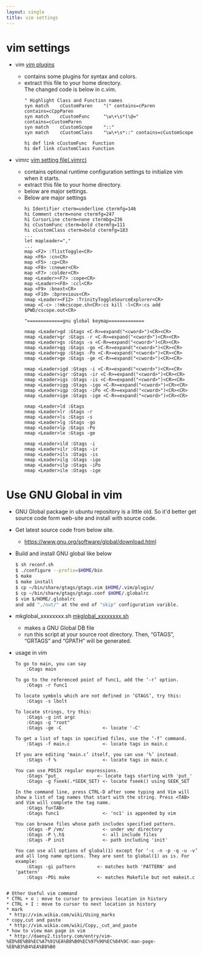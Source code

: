 ```yaml
---
layout: single
title: vim settings
---
```


# vim settings

* vim 
[vim plugins]( https://github.com/slowstarter80/my_wiki/raw/master/vim_settings/vim_plugin.tar.gz "vim plugin files")
  * contains some plugins for syntax and colors.
  * extract this file to your home directory.  
    The changed code is below in c.vim.
    ```vim
    " Highlight Class and Function names 
    syn match    cCustomParen    "(" contains=cParen contains=cCppParen 
    syn match    cCustomFunc     "\w\+\s*(\@=" contains=cCustomParen 
    syn match    cCustomScope    "::" 
    syn match    cCustomClass    "\w\+\s*::" contains=cCustomScope 
 
    hi def link cCustomFunc  Function 
    hi def link cCustomClass Function 
    ```

* vimrc [vim setting file(.vimrc)](https://github.com/slowstarter80/my_wiki/raw/master/vim_settings/vimrc.tar.gz)
  * contains optional runtime configuration settings to initialize vim when it starts.
  * extract this file to your home directory.
  * below are major settings.
  * Below are major settings
    ```vim
    hi Identifier cterm=underline ctermfg=146
    hi Comment cterm=none ctermfg=247
    hi CursorLine cterm=none ctermbg=236
    hi cCustomFunc cterm=bold ctermfg=111
    hi cCustomClass cterm=bold ctermfg=183
    ...
    let mapleader=","
    ...
    map <F2> :TlistToggle<CR>
    map <F6> :cn<CR>
    map <F5> :cp<CR>
    map <F8> :cnewer<CR>
    map <F7> :colder<CR>
    map <Leader><F7> :cope<CR>
    map <Leader><F8> :ccl<CR>
    map <F9> :bnext<CR>
    map <F10> :bprevious<CR>
    nmap <Leader><F12> :TrinityToggleSourceExplorer<CR>
    nmap <C-c> :!mkcscope.sh<CR>:cs kill -l<CR>:cs add $PWD/cscope.out<CR>
     
    "=============gnu global keymap=============
     
    nmap <Leader>gd :Gtags <C-R>=expand("<cword>")<CR><CR>
    nmap <Leader>gr :Gtags -r <C-R>=expand("<cword>")<CR><CR>
    nmap <Leader>gs :Gtags -s <C-R>=expand("<cword>")<CR><CR>
    nmap <Leader>gg :Gtags -go <C-R>=expand("<cword>")<CR><CR>
    nmap <Leader>gp :Gtags -Po <C-R>=expand("<cword>")<CR><CR>
    nmap <Leader>ge :Gtags -ge <C-R>=expand("<cword>")<CR><CR>
     
    nmap <Leader>igd :Gtags -i <C-R>=expand("<cword>")<CR><CR>
    nmap <Leader>igr :Gtags -ir <C-R>=expand("<cword>")<CR><CR>
    nmap <Leader>igs :Gtags -is <C-R>=expand("<cword>")<CR><CR>
    nmap <Leader>igg :Gtags -igo <C-R>=expand("<cword>")<CR><CR>
    nmap <Leader>igp :Gtags -iPo <C-R>=expand("<cword>")<CR><CR>
    nmap <Leader>ige :Gtags -ige <C-R>=expand("<cword>")<CR><CR>
     
    nmap <Leader>ld :Gtags
    nmap <Leader>lr :Gtags -r
    nmap <Leader>ls :Gtags -s
    nmap <Leader>lg :Gtags -go
    nmap <Leader>lp :Gtags -Po
    nmap <Leader>le :Gtags -ge
     
    nmap <Leader>ild :Gtags -i
    nmap <Leader>ilr :Gtags -ir
    nmap <Leader>ils :Gtags -is
    nmap <Leader>ilg :Gtags -igo
    nmap <Leader>ilp :Gtags -iPo
    nmap <Leader>ile :Gtags -ige
    ```


# Use GNU Global in vim

* GNU Global package in ubuntu repository is a little old. So it'd better get source code form web-site and install with source code.
* Get latest source code from below site.
  * https://www.gnu.org/software/global/download.html
* Build and install GNU global like below
    ```bash
    $ sh reconf.sh
    $ ./configure --prefix=$HOME/bin
    $ make
    $ make install
    $ cp ~/bin/share/gtags/gtags.vim $HOME/.vim/plugin/
    $ cp ~/bin/share/gtags/gtags.conf $HOME/.globalrc
    $ vim $/HOME/.globalrc
    and add ",/out/" at the end of "skip" configuration varible.
    ```

* mkglobal_xxxxxxxx.sh [mkglobal_xxxxxxxx.sh]( https://github.com/slowstarter80/my_wiki/raw/master/vim_settings/mkglobal.sh.tar.gz "mkglobal.tar.gz")
  * makes a GNU Global DB file
  * run this script at your source root directory. Then, “GTAGS”, “GRTAGS” and “GPATH” will be generated.
* usage in vim
    ```vim
    To go to main, you can say
        :Gtags main
    
    To go to the referenced point of func1, add the ‘-r’ option.
        :Gtags -r func1
     
    To locate symbols which are not defined in ‘GTAGS’, try this:
        :Gtags -s lbolt
     
    To locate strings, try this:
        :Gtags -g int argc
        :Gtags -g "root"
        :Gtags -ge -C               <- locate '-C'
     
    To get a list of tags in specified files, use the ‘-f’ command.
        :Gtags -f main.c            <- locate tags in main.c
     
    If you are editing ‘main.c’ itself, you can use ‘%’ instead.
        :Gtags -f %                 <- locate tags in main.c
     
    You can use POSIX regular expressions.
        :Gtags ^put_              <- locate tags starting with 'put_'
        :Gtags -g fseek(.*SEEK_SET) <- locate fseek() using SEEK_SET
     
    In the command line, press CTRL-D after some typing and Vim will show a list of tag names that start with the string. Press <TAB> and Vim will complete the tag name.
        :Gtags fu<TAB>
        :Gtags func1                <- 'nc1' is appended by vim
     
    You can browse files whose path includes specified pattern.
        :Gtags -P /vm/              <- under vm/ directory
        :Gtags -P \.h$              <- all include files
        :Gtags -P init              <- path including 'init'
     
    You can use all options of global(1) except for ‘-c -n -p -q -u -v’ and all long name options. They are sent to global(1) as is. For example:
        :Gtags -gi paTtern        <- matches both 'PATTERN' and 'pattern'
        :Gtags -POi make          <- matches Makefile but not makeit.c
 ```    

# Other Useful vim command
* CTRL + o : move to cursor to previous location in history
* CTRL + I : move to cursor to next location in history
* mark
  * http://vim.wikia.com/wiki/Using_marks
* copy,cut and paste
  * http://vim.wikia.com/wiki/Copy,_cut_and_paste
* how to view man page in vim
  * http://daeny2.tistory.com/entry/vim-%ED%8E%B8%EC%A7%91%EA%B8%B0%EC%97%90%EC%84%9C-man-page-%EB%B3%B4%EA%B8%B0

